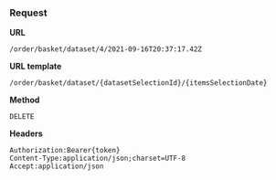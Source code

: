 ### Request

**URL**

`/order/basket/dataset/4/2021-09-16T20:37:17.42Z`

**URL template**

`/order/basket/dataset/{datasetSelectionId}/{itemsSelectionDate}`

**Method**

`DELETE`

**Headers**

`Authorization:Bearer{token}`  
`Content-Type:application/json;charset=UTF-8`  
`Accept:application/json`  
